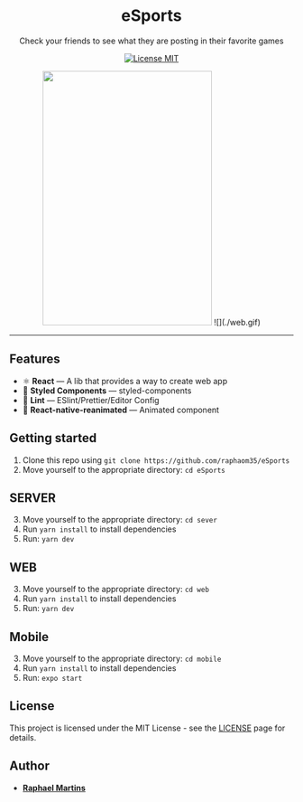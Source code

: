 <h1 align="center">
eSports
</h1>

<p align="center">
Check your friends to see what they are posting in their favorite games
</p>

<p align="center">
  <a href="https://opensource.org/licenses/MIT">
    <img src="https://img.shields.io/badge/License-MIT-blue.svg" alt="License MIT">
  </a>
</p>

<div align="center">
<img src="/mobile.gif" width="300" height=450 />
![](./web.gif)
</div>

<hr />




## Features

- ⚛️ **React** — A lib that provides a way to create web app
- 💅 **Styled Components** — styled-components
- 💖 **Lint** — ESlint/Prettier/Editor Config
- 👾 **React-native-reanimated** — Animated component

## Getting started
1. Clone this repo using `git clone https://github.com/raphaom35/eSports`
2. Move yourself to the appropriate directory: `cd eSports`<br />

## SERVER
3. Move yourself to the appropriate directory: `cd sever`<br />
4. Run `yarn install` to install dependencies<br />
5. Run: `yarn dev`

## WEB
3. Move yourself to the appropriate directory: `cd web`<br />
4. Run `yarn install` to install dependencies<br />
5. Run: `yarn dev`

## Mobile
3. Move yourself to the appropriate directory: `cd mobile`<br />
4. Run `yarn install` to install dependencies<br />
5. Run: `expo start`

## License

This project is licensed under the MIT License - see the [LICENSE](https://opensource.org/licenses/MIT) page for details.

## Author

- [**Raphael Martins**](https://www.linkedin.com/in/raphaelmartinsdev)
